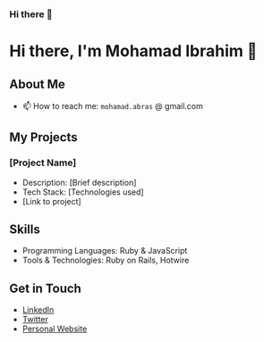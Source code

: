 ### Hi there 👋

# Hi there, I'm Mohamad Ibrahim 👋

## About Me
- 📫 How to reach me: `mohamad.abras` @ gmail.com

## My Projects
### [Project Name]
- Description: [Brief description]
- Tech Stack: [Technologies used]
- [Link to project]

## Skills
- Programming Languages: Ruby & JavaScript
- Tools & Technologies: Ruby on Rails, Hotwire

## Get in Touch
- [LinkedIn](https://www.linkedin.com/in/mabras)
- [Twitter](https://x.com/m_abras)
- [Personal Website](https://stackoverflow.com/users/1422059/mia?tab=profile)


